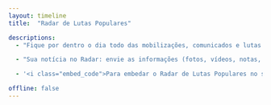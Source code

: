 ```yaml
---
layout: timeline
title:  "Radar de Lutas Populares"

descriptions:
  - "Fique por dentro o dia todo das mobilizações, comunicados e lutas de coletivos/organizações/movimentos populares de todo o país."

  - "Sua notícia no Radar: envie as informações (fotos, vídeos, notas, artigos etc) do coletivo, organização social ou movimento popular onde você atua para jornalismo@brasildefato.com.br ou para o nosso Whatsapp: (11) 98739-4232. Não se esqueça de indicar seu contato, local e data das fotos/vídeos."

  - '<i class="embed_code">Para embedar o Radar de Lutas Populares no seu site ou blog, utilize o código abaixo:</i><div class="embed_code" style="margin-left: 20px; border:solid 1px; padding: 10px; background-color:lightgray; font-size: 0.8em;">&lt;iframe height=&quot;360&quot; src=&quot;http://radar.brasildefato.com.br&quot; width=&quot;640&quot;&gt;&lt;/iframe&gt;</div>'

offline: false
---
```

